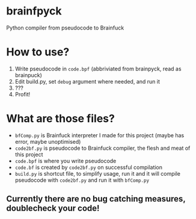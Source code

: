 # brainfpyck
Python compiler from pseudocode to Brainfuck

# How to use?
1. Write pseudocode in `code.bpf` (abbriviated from brainpyck, read as brainpuck)
2. Edit build.py, set `debug` argument where needed, and run it
3. ???
4. Profit!

# What are those files?
- `bfComp.py` is Brainfuck interpreter I made for this project (maybe has error, maybe unoptimised)
- `code2bf.py` is pseudocode to Brainfuck compiler, the flesh and meat of this project
- `code.bpf` is where you write pseudocode
- `code.bf` is created by `code2bf.py` on successful compilation
- `build.py` is shortcut file, to simplify usage, run it and it will compile pseudocode with `code2bf.py` and run it with `bfComp.py`

## Currently there are no bug catching measures, doublecheck your code!